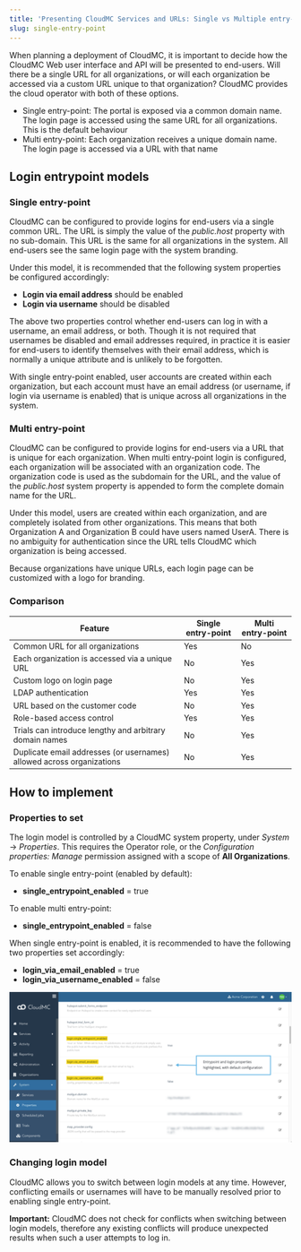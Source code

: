 ```yaml
---
title: 'Presenting CloudMC Services and URLs: Single vs Multiple entry-point'
slug: single-entry-point
---
```



When planning a deployment of CloudMC, it is important to decide how the CloudMC Web user interface and API will be presented to end-users.  Will there be a single URL for all organizations, or will each organization be accessed via a custom URL unique to that organization?  CloudMC provides the cloud operator with both of these options.
- Single entry-point: The portal is exposed via a common domain name. The login page is accessed using the same URL for all organizations.  This is the default behaviour
- Multi entry-point: Each organization receives a unique domain name.  The login page is accessed via a URL with that name


## Login entrypoint models
### Single entry-point
CloudMC can be configured to provide logins for end-users via a single common URL.  The URL is simply the value of the *public.host* property with no sub-domain.  This URL is the same for all organizations in the system.  All end-users see the same login page with the system branding.

Under this model, it is recommended that the following system properties be configured accordingly:
- **Login via email address** should be enabled
- **Login via username** should be disabled

The above two properties control whether end-users can log in with a username, an email address, or both.  Though it is not required that usernames be disabled and email addresses required, in practice it is easier for end-users to identify themselves with their email address, which is normally a unique attribute and is unlikely to be forgotten.

With single entry-point enabled, user accounts are created within each organization, but each account must have an email address (or username, if login via username is enabled) that is unique across all organizations in the system.

### Multi entry-point
CloudMC can be configured to provide logins for end-users via a URL that is unique for each organization.  When multi entry-point login is configured, each organization will be associated with an organization code.  The organization code is used as the subdomain for the URL, and the value of the *public.host* system property is appended to form the complete domain name for the URL.

Under this model, users are created within each organization, and are completely isolated from other organizations.  This means that both Organization A and Organization B could have users named UserA.  There is no ambiguity for authentication since the URL tells CloudMC which organization is being accessed.

Because organizations have unique URLs, each login page can be customized with a logo for branding.

### Comparison
| Feature | Single entry-point | Multi entry-point |
| --- | --- | --- |
| Common URL for all organizations | Yes | No |
| Each organization is accessed via a unique URL | No | Yes |
| Custom logo on login page | No | Yes |
| LDAP authentication | Yes | Yes |
| URL based on the customer code | No | Yes |
| Role-based access control | Yes | Yes |
| Trials can introduce lengthy and arbitrary domain names | No | Yes |
| Duplicate email addresses (or usernames) allowed across organizations | No | Yes |


## How to implement
### Properties to set
The login model is controlled by a CloudMC system property, under *System* -> *Properties*.  This requires the Operator role, or the *Configuration properties: Manage* permission assigned with a scope of **All Organizations**.

To enable single entry-point (enabled by default):
- **single_entrypoint_enabled** = true

To enable multi entry-point:
- **single_entrypoint_enabled** = false

When single entry-point is enabled, it is recommended to have the following two properties set accordingly:
- **login_via_email_enabled** = true
- **login_via_username_enabled** = false

![system properties](/assets/entrypoint-properties-en.png)

### Changing login model
CloudMC allows you to switch between login models at any time.  However, conflicting emails or usernames will have to be manually resolved prior to enabling single entry-point.

**Important:** CloudMC does not check for conflicts when switching between login models, therefore any existing conflicts will produce unexpected results when such a user attempts to log in.
